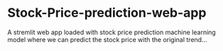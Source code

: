 # Stock-Price-prediction-web-app
A stremlit web app loaded with stock price prediction machine learning model where we can predict the stock price with the original trend...
